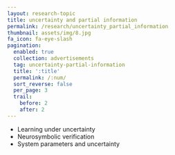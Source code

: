 ```yaml
---
layout: research-topic
title: uncertainty and partial information
permalink: /research/uncertainty_partial_information
thumbnail: assets/img/8.jpg
fa_icon: fa-eye-slash
pagination: 
  enabled: true
  collection: advertisements
  tag: uncertainty-partial-information
  title: ':title'
  permalink: /:num/
  sort_reverse: false
  per_page: 3
  trail:
    before: 2
    after: 2
---
```


- Learning under uncertainty
- Neurosymbolic verification
- System parameters and uncertainty
